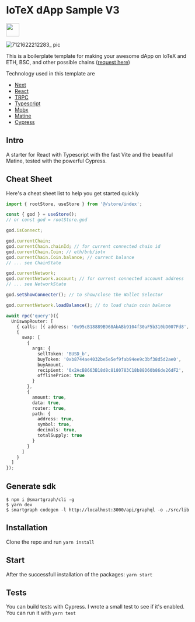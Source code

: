# IoTeX dApp Sample V3

<a href="https://iotex.io/devdiscord" target="_blank">
  <img src="https://github.com/iotexproject/halogrants/blob/880eea4af074b082a75608c7376bd7a8eaa1ac21/img/btn-discord.svg" height="36px">
</a>

![7121622212283_ pic](https://user-images.githubusercontent.com/448293/120024975-d2604b80-bfa4-11eb-969c-f6f581fe11bf.jpg)

This is a boilerplate template for making your awesome dApp on IoTeX and ETH, BSC, and other possible chains ([request here](https://github.com/iotexproject/iotex-dapp-sample-v2/issues/new))

Technology used in this template are

- [Next](https://github.com/vercel/next.js)
- [React](https://reactjs.org/)
- [TRPC](https://trpc.io/)
- [Typescript](https://www.typescriptlang.org/)
- [Mobx](https://mobx.js.org/README.html)
- [Matine](https://mantine.dev/core/theme-icon/)
- [Cypress](https://www.cypress.io/)

## Intro

A starter for React with Typescript with the fast Vite and the beautiful Matine, tested with the powerful Cypress.

## Cheat Sheet

Here's a cheat sheet list to help you get started quickly

```ts
import { rootStore, useStore } from '@/store/index';

const { god } = useStore();
// or const god = rootStore.god

god.isConnect;

god.currentChain;
god.currentChain.chainId; // for current connected chain id
god.currentChain.Coin; // eth/bnb/iotx
god.currentChain.Coin.balance; // current balance
// ... see ChainState

god.currentNetwork;
god.currentNetwork.account; // for current connected account address
// ... see NetworkState

god.setShowConnecter(); // to show/close the Wallet Selector

god.currentNetwork.loadBalance(); // to load chain coin balance

await rpc('query')({
  UniswapRouter: [
    { calls: [{ address: '0x95cB18889B968AbABb9104f30aF5b310bD007Fd8', chainId: 4689 }] },
    {
      swap: [
        {
          args: {
            sellToken: 'BUSD_b',
            buyToken: '0xb8744ae4032be5e5ef9fab94ee9c3bf38d5d2ae0',
            buyAmount,
            recipient: '0x2AcB8663B18d8c8180783C18b88D60b86de26dF2',
            offlinePrice: true
          }
        },
        {
          amount: true,
          data: true,
          router: true,
          path: {
            address: true,
            symbol: true,
            decimals: true,
            totalSupply: true
          }
        }
      ]
    }
  ]
});
```

## Generate sdk

```
$ npm i @smartgraph/cli -g
$ yarn dev
$ smartgraph codegen -l http://localhost:3000/api/graphql -o ./src/lib

```

## Installation

Clone the repo and run `yarn install`

## Start

After the successfull installation of the packages: `yarn start`

## Tests

You can build tests with Cypress. I wrote a small test to see if it's enabled. You can run it with `yarn test`
